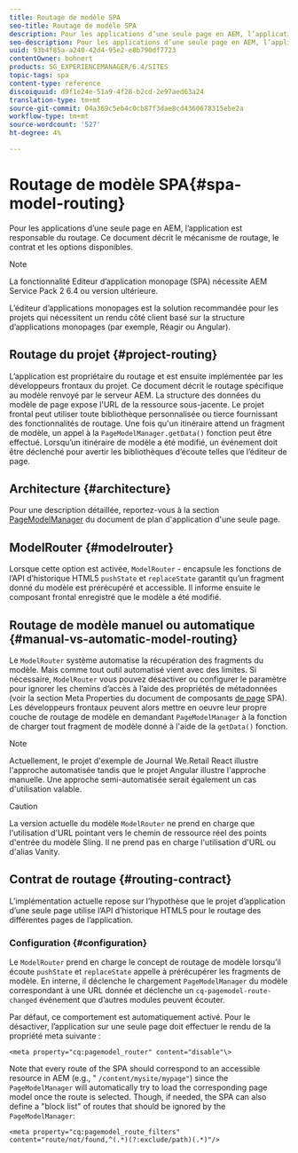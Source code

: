 ```yaml
---
title: Routage de modèle SPA
seo-title: Routage de modèle SPA
description: Pour les applications d’une seule page en AEM, l’application est responsable du routage. Ce document décrit le mécanisme de routage, le contrat et les options disponibles.
seo-description: Pour les applications d’une seule page en AEM, l’application est responsable du routage. Ce document décrit le mécanisme de routage, le contrat et les options disponibles.
uuid: 93b4f85a-a240-42d4-95e2-e8b790df7723
contentOwner: bohnert
products: SG_EXPERIENCEMANAGER/6.4/SITES
topic-tags: spa
content-type: reference
discoiquuid: d9f1e24e-51a9-4f28-b2cd-2e97aed63a24
translation-type: tm+mt
source-git-commit: 04a369c5eb4c0cb87f3dae8cd4360678315ebe2a
workflow-type: tm+mt
source-wordcount: '527'
ht-degree: 4%

---
```



# Routage de modèle SPA{#spa-model-routing}

Pour les applications d’une seule page en AEM, l’application est responsable du routage. Ce document décrit le mécanisme de routage, le contrat et les options disponibles.

>[!NOTE]
>
>La fonctionnalité Editeur d’application monopage (SPA) nécessite AEM Service Pack 2 6.4 ou version ultérieure.
>
>L’éditeur d’applications monopages est la solution recommandée pour les projets qui nécessitent un rendu côté client basé sur la structure d’applications monopages (par exemple, Réagir ou Angular).

## Routage du projet {#project-routing}

L’application est propriétaire du routage et est ensuite implémentée par les développeurs frontaux du projet. Ce document décrit le routage spécifique au modèle renvoyé par le serveur AEM. La structure des données du modèle de page expose l&#39;URL de la ressource sous-jacente. Le projet frontal peut utiliser toute bibliothèque personnalisée ou tierce fournissant des fonctionnalités de routage. Une fois qu&#39;un itinéraire attend un fragment de modèle, un appel à la `PageModelManager.getData()` fonction peut être effectué. Lorsqu’un itinéraire de modèle a été modifié, un événement doit être déclenché pour avertir les bibliothèques d’écoute telles que l’éditeur de page.

## Architecture {#architecture}

Pour une description détaillée, reportez-vous à la section [PageModelManager](/help/sites-developing/spa-blueprint.md#pagemodelmanager) du document de plan d&#39;application d&#39;une seule page.

## ModelRouter {#modelrouter}

Lorsque cette option est activée, `ModelRouter` - encapsule les fonctions de l’API d’historique HTML5 `pushState` et `replaceState` garantit qu’un fragment donné du modèle est prérécupéré et accessible. Il informe ensuite le composant frontal enregistré que le modèle a été modifié.

## Routage de modèle manuel ou automatique {#manual-vs-automatic-model-routing}

Le `ModelRouter` système automatise la récupération des fragments du modèle. Mais comme tout outil automatisé vient avec des limites. Si nécessaire, `ModelRouter` vous pouvez désactiver ou configurer le paramètre pour ignorer les chemins d’accès à l’aide des propriétés de métadonnées (voir la section Meta Properties du document de composants [de page](/help/sites-developing/spa-page-component.md) SPA). Les développeurs frontaux peuvent alors mettre en oeuvre leur propre couche de routage de modèle en demandant `PageModelManager` à la fonction de charger tout fragment de modèle donné à l&#39;aide de la `getData()` fonction.

>[!NOTE]
>
>Actuellement, le projet d&#39;exemple de Journal We.Retail React illustre l&#39;approche automatisée tandis que le projet Angular illustre l&#39;approche manuelle. Une approche semi-automatisée serait également un cas d&#39;utilisation valable.

>[!CAUTION]
>
>La version actuelle du modèle `ModelRouter` ne prend en charge que l&#39;utilisation d&#39;URL pointant vers le chemin de ressource réel des points d&#39;entrée du modèle Sling. Il ne prend pas en charge l&#39;utilisation d&#39;URL ou d&#39;alias Vanity.

## Contrat de routage {#routing-contract}

L’implémentation actuelle repose sur l’hypothèse que le projet d’application d’une seule page utilise l’API d’historique HTML5 pour le routage des différentes pages de l’application.

### Configuration {#configuration}

Le `ModelRouter` prend en charge le concept de routage de modèle lorsqu’il écoute `pushState` et `replaceState` appelle à prérécupérer les fragments de modèle. En interne, il déclenche le chargement `PageModelManager` du modèle correspondant à une URL donnée et déclenche un `cq-pagemodel-route-changed` événement que d’autres modules peuvent écouter.

Par défaut, ce comportement est automatiquement activé. Pour le désactiver, l’application sur une seule page doit effectuer le rendu de la propriété meta suivante :

```
<meta property="cq:pagemodel_router" content="disable"\>
```

Note that every route of the SPA should correspond to an accessible resource in AEM (e.g., &quot; `/content/mysite/mypage"`) since the `PageModelManager` will automatically try to load the corresponding page model once the route is selected. Though, if needed, the SPA can also define a &quot;block list&quot; of routes that should be ignored by the `PageModelManager`:

```
<meta property="cq:pagemodel_route_filters" content="route/not/found,^(.*)(?:exclude/path)(.*)"/>
```
